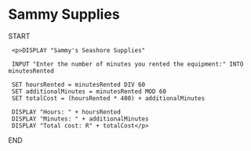 <h1>Sammy Supplies</h1>
<p>START</p>
     
     <p>DISPLAY "Sammy's Seashore Supplies"

     INPUT "Enter the number of minutes you rented the equipment:" INTO minutesRented

     SET hoursRented = minutesRented DIV 60
     SET additionalMinutes = minutesRented MOD 60
     SET totalCost = (hoursRented * 400) + additionalMinutes

     DISPLAY "Hours: " + hoursRented
     DISPLAY "Minutes: " + additionalMinutes
     DISPLAY "Total cost: R" + totalCost</p>
<p>END</p>
